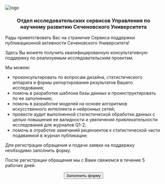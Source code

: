 <style>
.wrapper {
    text-align: center;
}

.button {
    position: absolute;
    top: 50%;
}
</style>


![logo](https://www.sechenov.ru/upload/DropMeFiles_abtp8/logo-sechenov-new-itog-08.png)

<h3 style="text-align: center;">Отдел исследовательских сервисов Управления по научному развитию Сеченовского Университета</h3> 

Рады приветствовать Вас на страничке Сервиса поддержки публикационной активности Сеченовского Университета!

Здесь Вы можете получить квалифицированную консультативную поддержку по реализуемым исследовательским проектам.

<!-- Мы можем помочь в следующих вопросах: -->

Мы можем:

<!-- - планирование будущих исследований и разработка плана статистического анализа;
- выбор правильного дизайна;
- расчет объема требуемой выборки;
- консультирование по оформлению и заполнению баз данных;
- статистическая обработка данных;
- разработка моделей искусственного интеллекта и нейросетей;
- и многое - многое другое! -->

- проконсультировать по вопросам дизайна, статистического аппарата и формы репортирования результатов Вашего исследования;
- помочь в разработке шаблона базы данных и проинструктировать по ее заполнению;
- помочь в разработке моделей на основе алгоритмов искусственного интеллекта и нейронных сетей;
- провести аудит выполненной статистической обработки данных с целью повышения ее валидности и увеличения привлекательности исследования для журналов Q1-2;
- помочь в отработке замечаний рецензентов к статистической части подаваемой в журнал публикации;


Для регистрации обращения и подачи заявки на поддержку необходимо заполнить форму. 

После регистрации обращения мы с Вами свяжемся в течение 5 рабочих дней. 

<div class="wrapper">
    <button onclick="location.href='https://forms.yandex.ru/u/62bd78e5fbd1c355d8a522c4/'" type="button">
            Заполнить форму</button>
</div>